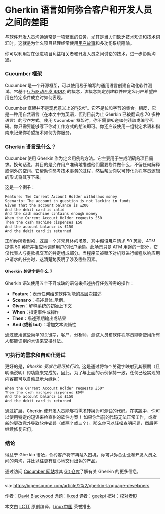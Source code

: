[#]: subject: "How the Gherkin language bridges the gap between customers and developers"
[#]: via: "https://opensource.com/article/23/2/gherkin-language-developers"
[#]: author: "David Blackwood https://opensource.com/users/david-blackwood"
[#]: collector: "lkxed"
[#]: translator: "geekpi"
[#]: reviewer: " "
[#]: publisher: " "
[#]: url: " "

Gherkin 语言如何弥合客户和开发人员之间的差距
======

与软件开发人员沟通通常是一项繁重的任务，尤其是当人们缺乏技术知识和技术词汇时。这就是为什么项目经理经常使用[用户故事][1]和多功能系统隐喻。

你可以利用旨在促进项目利益相关者和开发人员之间讨论的技术，进一步协助沟通。

### Cucumber 框架

Cucumber 是一个开源框架，可以使用易于编写的通用语言创建自动化软件测试。它基于[行为驱动开发 (BDD)][2] 的概念，该概念规定创建软件应定义用户希望应用在特定条件成立时如何表现。

Cucumber 框架并不是现代意义上的“技术”。它不是位和字节的集合。相反，它是一种用自然语言（在本文中为英语，但到目前为止 Gherkin 已被翻译成 70 多种语言）的写作方式。使用 Cucumber 框架时，你不需要知道如何读取或编写代码。你只需要能够写下你对工作方式的想法即可。你还应该使用一组特定术语和指南来记录你希望技术如何为你服务。

### Gherkin 语言是什么？

Cucumber 使用 Gherkin 作为定义用例的方法。它主要用于生成明确的项目需求。换句话说，其目的是允许用户准确地描述他们需要软件做什么，不留任何解释或例外的空间。它帮助你思考技术事务的过程，然后帮助你以可转化为程序员逻辑的形式将其写下来。

这是一个例子：

```
Feature: The Current Account Holder withdraws money
Scenario: The account in question is not lacking in funds
Given that the account balance is £200
And the debit card is valid
And the cash machine contains enough money
When the Current Account Holder requests £50
Then the cash machine dispenses £50
And the account balance is £150
And the debit card is returned
```

正如你所看到的，这是一个非常具体的场景，其中假设用户请求 50 英镑，ATM 提供 50 英镑并相应地调整用户的帐户余额。此场景只是 ATM 用途的一部分，它仅代表人与提款机交互的特定组成部分。当程序员被赋予对机器进行编程以响应用户请求的任务时，这清楚地表明了涉及哪些因素。

#### Gherkin 关键字是什么？

Gherkin 语法使用五个不可或缺的语句来描述执行任务所需的操作：

- **Feature**：表示任何给定软件功能的高层次描述
- **Scenario**：描述具体_示例_
- **Given**：解释系统的初始上下文
- **When**：指定事件或操作
- **Then**：描述预期输出或结果
- **And (或者 but)**：增加文本流畅性

通过使用这些简单的关键字，客户、分析师、测试人员和软件程序员能够使用所有人都能识别的术语来交换想法。

### 可执行的需求和自动化测试

更好的是，_Gherkin 要求也是可执行的_。这是通过将每个关键字映射到其预期（且明确说明）的功能来完成的。因此，为了与上面的示例保持一致，任何已经实现的内容都可以自动显示为绿色：

```
When the Current Account Holder requests £50*
Then the cash machine dispenses £50*
And the account balance is £150
And the debit card is returned
```

通过扩展，Gherkin 使开发人员能够将需求转换为可测试的代码。在实践中，你可以使用特定的短语来检查你的软件方案！ 如果你当前的代码无法正常工作，或者新的更改意外导致软件错误（或两个或三个），那么你可以轻松查明问题，然后再继续修复它们。

### 结论

得益于 Gherkin 语法，你的客户将不再陷入困境。你可以弥合企业和开发人员之间的鸿沟，并比以往更有信心地交付出色的产品。

通过访问 [Cucumber 网站][3]或其 [Git 仓库][4]了解有关 Gherkin 的更多信息。

--------------------------------------------------------------------------------

via: https://opensource.com/article/23/2/gherkin-language-developers

作者：[David Blackwood][a]
选题：[lkxed][b]
译者：[geekpi](https://github.com/geekpi)
校对：[校对者ID](https://github.com/校对者ID)

本文由 [LCTT](https://github.com/LCTT/TranslateProject) 原创编译，[Linux中国](https://linux.cn/) 荣誉推出

[a]: https://opensource.com/users/david-blackwood
[b]: https://github.com/lkxed/
[1]: https://softwareplanetgroup.co.uk/user-stories-bridging-the-gap-between-customers-and-developers-updated/
[2]: https://opensource.com/article/19/2/behavior-driven-development-tools
[3]: https://cucumber.io/docs/gherkin/
[4]: https://github.com/cucumber/docs
